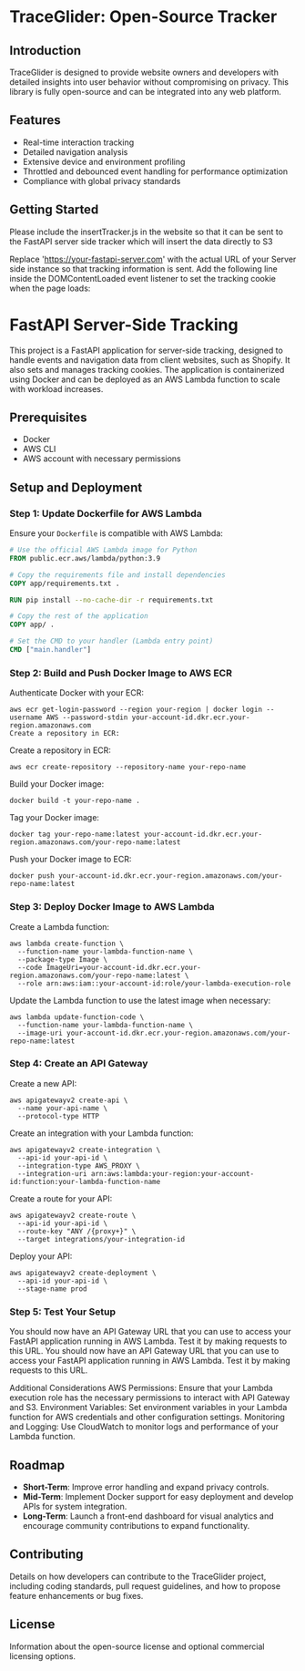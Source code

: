 # TraceGlider: Open-Source Tracker

## Introduction
TraceGlider is designed to provide website owners and developers with detailed insights into user behavior without compromising on privacy. This library is fully open-source and can be integrated into any web platform.

## Features
- Real-time interaction tracking
- Detailed navigation analysis
- Extensive device and environment profiling
- Throttled and debounced event handling for performance optimization
- Compliance with global privacy standards

## Getting Started
Please include the insertTracker.js in the website so that it can be sent to the FastAPI server side tracker which will insert the data directly to S3

Replace 'https://your-fastapi-server.com' with the actual URL of your Server side instance so that tracking information is sent.
Add the following line inside the DOMContentLoaded event listener to set the tracking cookie when the page loads:



# FastAPI Server-Side Tracking

This project is a FastAPI application for server-side tracking, designed to handle events and navigation data from client websites, such as Shopify. It also sets and manages tracking cookies. The application is containerized using Docker and can be deployed as an AWS Lambda function to scale with workload increases.

## Prerequisites

- Docker
- AWS CLI
- AWS account with necessary permissions

## Setup and Deployment

### Step 1: Update Dockerfile for AWS Lambda

Ensure your `Dockerfile` is compatible with AWS Lambda:

```dockerfile
# Use the official AWS Lambda image for Python
FROM public.ecr.aws/lambda/python:3.9

# Copy the requirements file and install dependencies
COPY app/requirements.txt .

RUN pip install --no-cache-dir -r requirements.txt

# Copy the rest of the application
COPY app/ .

# Set the CMD to your handler (Lambda entry point)
CMD ["main.handler"]
```

### Step 2: Build and Push Docker Image to AWS ECR
Authenticate Docker with your ECR:

```
aws ecr get-login-password --region your-region | docker login --username AWS --password-stdin your-account-id.dkr.ecr.your-region.amazonaws.com
Create a repository in ECR:
```
Create a repository in ECR:
```
aws ecr create-repository --repository-name your-repo-name
```

Build your Docker image:
```
docker build -t your-repo-name .
```

Tag your Docker image:
```
docker tag your-repo-name:latest your-account-id.dkr.ecr.your-region.amazonaws.com/your-repo-name:latest
```

Push your Docker image to ECR:

```docker push your-account-id.dkr.ecr.your-region.amazonaws.com/your-repo-name:latest```
### Step 3: Deploy Docker Image to AWS Lambda

Create a Lambda function:

```
aws lambda create-function \
  --function-name your-lambda-function-name \
  --package-type Image \
  --code ImageUri=your-account-id.dkr.ecr.your-region.amazonaws.com/your-repo-name:latest \
  --role arn:aws:iam::your-account-id:role/your-lambda-execution-role
```

Update the Lambda function to use the latest image when necessary:

```
aws lambda update-function-code \
  --function-name your-lambda-function-name \
  --image-uri your-account-id.dkr.ecr.your-region.amazonaws.com/your-repo-name:latest
```

### Step 4: Create an API Gateway
Create a new API:

```
aws apigatewayv2 create-api \
  --name your-api-name \
  --protocol-type HTTP
```

Create an integration with your Lambda function:

```
aws apigatewayv2 create-integration \
  --api-id your-api-id \
  --integration-type AWS_PROXY \
  --integration-uri arn:aws:lambda:your-region:your-account-id:function:your-lambda-function-name
```

Create a route for your API:

```
aws apigatewayv2 create-route \
  --api-id your-api-id \
  --route-key "ANY /{proxy+}" \
  --target integrations/your-integration-id
```

Deploy your API:
```
aws apigatewayv2 create-deployment \
  --api-id your-api-id \
  --stage-name prod
```

### Step 5: Test Your Setup
You should now have an API Gateway URL that you can use to access your FastAPI application running in AWS Lambda. Test it by making requests to this URL.
You should now have an API Gateway URL that you can use to access your FastAPI application running in AWS Lambda. Test it by making requests to this URL.

Additional Considerations
AWS Permissions: Ensure that your Lambda execution role has the necessary permissions to interact with API Gateway and S3.
Environment Variables: Set environment variables in your Lambda function for AWS credentials and other configuration settings.
Monitoring and Logging: Use CloudWatch to monitor logs and performance of your Lambda function.



## Roadmap
- **Short-Term**: Improve error handling and expand privacy controls.
- **Mid-Term**: Implement Docker support for easy deployment and develop APIs for system integration.
- **Long-Term**: Launch a front-end dashboard for visual analytics and encourage community contributions to expand functionality.

## Contributing
Details on how developers can contribute to the TraceGlider project, including coding standards, pull request guidelines, and how to propose feature enhancements or bug fixes.

## License
Information about the open-source license and optional commercial licensing options.
